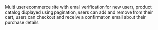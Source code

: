 Multi user ecommerce site with email verification for new users, product catalog displayed using pagination, users can add and remove from their cart, users can checkout and receive a confirmation email about their purchase details
